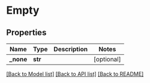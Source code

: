 # Empty

## Properties
Name | Type | Description | Notes
------------ | ------------- | ------------- | -------------
**_none** | **str** |  | [optional] 

[[Back to Model list]](../README.md#documentation-for-models) [[Back to API list]](../README.md#documentation-for-api-endpoints) [[Back to README]](../README.md)


